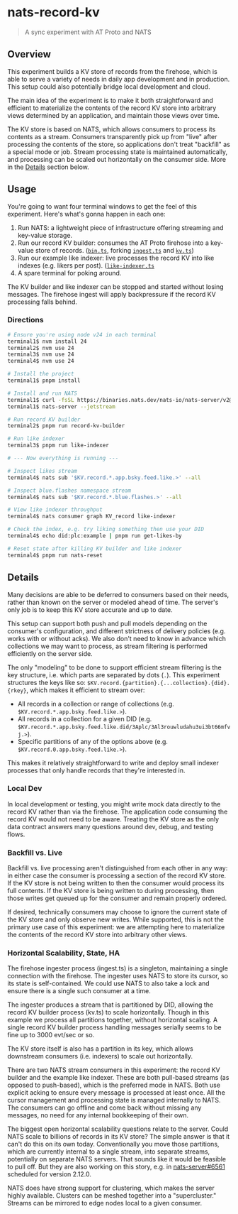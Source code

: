 # nats-record-kv
> A sync experiment with AT Proto and NATS

## Overview

This experiment builds a KV store of records from the firehose, which is able to serve a variety of needs in daily app development and in production.  This setup could also potentially bridge local development and cloud.

The main idea of the experiment is to make it both straightforward and efficient to materialize the contents of the record KV store into arbitrary views determined by an application, and maintain those views over time.

The KV store is based on NATS, which allows consumers to process its contents as a stream.  Consumers transparently pick up from "live" after processing the contents of the store, so applications don't treat "backfill" as a special mode or job.  Stream processing state is maintained automatically, and processing can be scaled out horizontally on the consumer side.  More in the [Details](#details) section below.

## Usage

You're going to want four terminal windows to get the feel of this experiment.  Here's what's gonna happen in each one:
1. Run NATS: a lightweight piece of infrastructure offering streaming and key-value storage.
2. Run our record KV builder: consumes the AT Proto firehose into a key-value store of records. ([`bin.ts`](./packages/record-kv/bin.ts), forking [`ingest.ts`](./packages/record-kv/ingest.ts) and [`kv.ts`](./packages/record-kv/kv.ts))
3. Run our example like indexer: live processes the record KV into like indexes (e.g. likers per post). ([`like-indexer.ts`](./packages/example/like-indexer.ts)
4. A spare terminal for poking around.

The KV builder and like indexer can be stopped and started without losing messages.  The firehose ingest will apply backpressure if the record KV processing falls behind.

### Directions

```sh
# Ensure you're using node v24 in each terminal
terminal1$ nvm install 24
terminal2$ nvm use 24
terminal3$ nvm use 24
terminal4$ nvm use 24

# Install the project
terminal1$ pnpm install

# Install and run NATS
terminal1$ curl -fsSL https://binaries.nats.dev/nats-io/nats-server/v2@v2.11.6 | sh
terminal1$ nats-server --jetstream

# Run record KV builder
terminal2$ pnpm run record-kv-builder

# Run like indexer
terminal3$ pnpm run like-indexer

# --- Now everything is running ---

# Inspect likes stream
terminal4$ nats sub '$KV.record.*.app.bsky.feed.like.>' --all

# Inspect blue.flashes namespace stream
terminal4$ nats sub '$KV.record.*.blue.flashes.>' --all

# View like indexer throughput
terminal4$ nats consumer graph KV_record like-indexer

# Check the index, e.g. try liking something then use your DID
terminal4$ echo did:plc:example | pnpm run get-likes-by

# Reset state after killing KV builder and like indexer
terminal4$ pnpm run nats-reset
```

## Details

Many decisions are able to be deferred to consumers based on their needs, rather than known on the server or modeled ahead of time.  The server's only job is to keep this KV store accurate and up to date.

This setup can support both push and pull models depending on the consumer's configuration, and different strictness of delivery policies (e.g. works with or without acks).  We also don't need to know in advance which collections we may want to process, as stream filtering is performed efficiently on the server side.

The only "modeling" to be done to support efficient stream filtering is the key structure, i.e. which parts are separated by dots (`.`).  This experiment structures the keys like so: `$KV.record.{partition}.{...collection}.{did}.{rkey}`, which makes it efficient to stream over:
 - All records in a collection or range of collections (e.g. `$KV.record.*.app.bsky.feed.like.>`).
 - All records in a collection for a given DID (e.g. `$KV.record.*.app.bsky.feed.like.did/3Aplc/3Al3rouwludahu3ui3bt66mfvj.>`).
 - Specific partitions of any of the options above (e.g. `$KV.record.0.app.bsky.feed.like.>`).

This makes it relatively straightforward to write and deploy small indexer processes that only handle records that they're interested in.

### Local Dev

In local development or testing, you might write mock data directly to the record KV rather than via the firehose.  The application code consuming the record KV would not need to be aware.  Treating the KV store as the only data contract answers many questions around dev, debug, and testing flows.

### Backfill vs. Live

Backfill vs. live processing aren't distinguished from each other in any way: in either case the consumer is processing a section of the record KV store.  If the KV store is not being written to then the consumer would process its full contents.  If the KV store is being written to during processing, then those writes get queued up for the consumer and remain properly ordered.

If desired, technically consumers may choose to ignore the current state of the KV store and only observe new writes.  While supported, this is not the primary use case of this experiment: we are attempting here to materialize the contents of the record KV store into arbitrary other views.

### Horizontal Scalability, State, HA

The firehose ingester process (ingest.ts) is a singleton, maintaining a single connection with the firehose.  The ingester uses NATS to store its cursor, so its state is self-contained.  We could use NATS to also take a lock and ensure there is a single such consumer at a time.

The ingester produces a stream that is partitioned by DID, allowing the record KV builder process (kv.ts) to scale horizontally.  Though in this example we process all partitions together, without horizontal scaling.  A single record KV builder process handling messages serially seems to be fine up to 3000 evt/sec or so.

The KV store itself is also has a partition in its key, which allows downstream consumers (i.e. indexers) to scale out horizontally.

There are two NATS stream consumers in this experiment: the record KV builder and the example like indexer.  These are both pull-based streams (as opposed to push-based), which is the preferred mode in NATS.  Both use explicit acking to ensure every message is processed at least once.  All the cursor management and processing state is managed internally to NATS.  The consumers can go offline and come back without missing any messages, no need for any internal bookkeeping of their own.

The biggest open horizontal scalability questions relate to the server.  Could NATS scale to billions of records in its KV store?  The simple answer is that it can't do this on its own today.  Conventionally you move those partitions, which are currently internal to a single stream, into separate streams, potentially on separate NATS servers.  That sounds like it would be feasible to pull off.  But they are also working on this story, e.g. in [nats-server#6561](https://github.com/nats-io/nats-server/issues/6561) scheduled for version 2.12.0.

NATS does have strong support for clustering, which makes the server highly available.  Clusters can be meshed together into a "supercluster."  Streams can be mirrored to edge nodes local to a given consumer.
